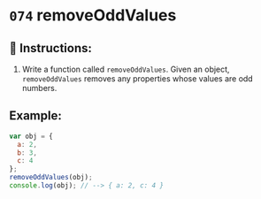 # `074` removeOddValues

## 📝 Instructions:

1. Write a function called `removeOddValues`. Given an object, `removeOddValues` removes any properties whose values are odd numbers.

## Example:

```Javascript
var obj = {
  a: 2,
  b: 3,
  c: 4
};
removeOddValues(obj);
console.log(obj); // --> { a: 2, c: 4 }
```